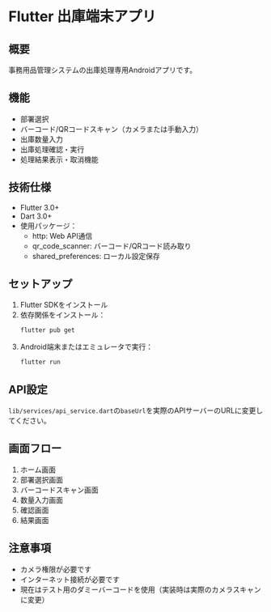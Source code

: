 # Flutter 出庫端末アプリ

## 概要
事務用品管理システムの出庫処理専用Androidアプリです。

## 機能
- 部署選択
- バーコード/QRコードスキャン（カメラまたは手動入力）
- 出庫数量入力
- 出庫処理確認・実行
- 処理結果表示・取消機能

## 技術仕様
- Flutter 3.0+
- Dart 3.0+
- 使用パッケージ：
  - http: Web API通信
  - qr_code_scanner: バーコード/QRコード読み取り
  - shared_preferences: ローカル設定保存

## セットアップ
1. Flutter SDKをインストール
2. 依存関係をインストール：
   ```bash
   flutter pub get
   ```
3. Android端末またはエミュレータで実行：
   ```bash
   flutter run
   ```

## API設定
`lib/services/api_service.dart`の`baseUrl`を実際のAPIサーバーのURLに変更してください。

## 画面フロー
1. ホーム画面
2. 部署選択画面
3. バーコードスキャン画面
4. 数量入力画面
5. 確認画面
6. 結果画面

## 注意事項
- カメラ権限が必要です
- インターネット接続が必要です
- 現在はテスト用のダミーバーコードを使用（実装時は実際のカメラスキャンに変更）